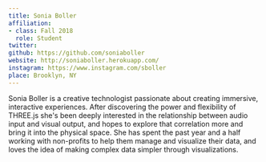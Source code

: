 ```yaml
---
title: Sonia Boller
affiliation:
- class: Fall 2018
  role: Student
twitter:
github: https://github.com/soniaboller
website: http://soniaboller.herokuapp.com/
instagram: https://www.instagram.com/sboller
place: Brooklyn, NY
---
```

Sonia Boller is a creative technologist passionate about creating immersive, interactive experiences. After discovering the power and flexibility of THREE.js she's been deeply interested in the relationship between audio input and visual output, and hopes to explore that correlation more and bring it into the physical space. She has spent the past year and a half working with non-profits to help them manage and visualize their data, and loves the idea of making complex data simpler through visualizations.
